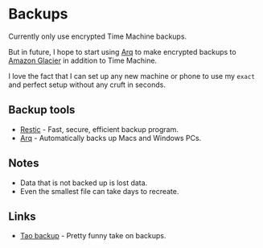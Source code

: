 # Backups
Currently only use encrypted Time Machine backups.

But in future, I hope to start using [Arq](https://www.arqbackup.com) to make encrypted backups to [Amazon Glacier](https://www.backblaze.com/) in addition to Time Machine.

I love the fact that I can set up any new machine or phone to use my `exact` and perfect setup without any cruft in seconds.

## Backup tools
- [Restic](https://github.com/restic/restic) - Fast, secure, efficient backup program.
- [Arq](https://www.arqbackup.com/) - Automatically backs up Macs and Windows PCs.

## Notes
- Data that is not backed up is lost data.
- Even the smallest file can take days to recreate.

## Links
- [Tao backup](http://taobackup.com/) - Pretty funny take on backups.